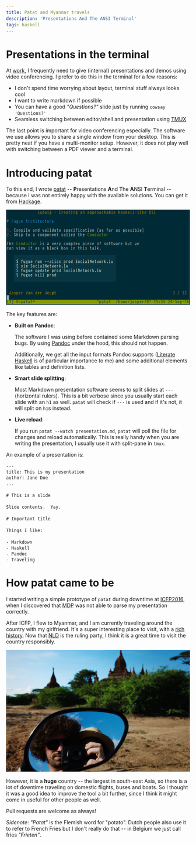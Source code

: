 ```yaml
---
title: Patat and Myanmar travels
description: 'Presentations And The ANSI Terminal'
tags: haskell
---
```


# Presentations in the terminal

At [work], I frequently need to give (internal) presentations and demos using
video conferencing.  I prefer to do this in the terminal for a few reasons:

- I don't spend time worrying about layout, terminal stuff always looks cool
- I want to write markdown if possible
- You can have a good _"Questions?"_ slide just by running `cowsay 'Questions?'`
- Seamless switching between editor/shell and presentation using [TMUX]

The last point is important for video conferencing especially.  The software we
use allows you to share a single window from your desktop.  This is pretty neat
if you have a multi-monitor setup.  However, it does not play well with
switching between a PDF viewer and a terminal.

[work]: http://fugue.co/
[TMUX]: TODO

# Introducing patat

To this end, I wrote [patat] -- **P**resentations **A**nd **T**he **A**NSI
**T**erminal -- because I was not entirely happy with the available solutions.
You can get it from [Hackage].

[patat]: https://github.com/jaspervdj/patat
[Hackage]: TODO

![patat screenshot](/images/2016-10-02-screenshot.png)

The key features are:

- **Built on Pandoc**:

    The software I was using before contained some Markdown parsing bugs.  By
    using [Pandoc] under the hood, this should not happen.

    Additionally, we get all the input formats Pandoc supports ([Literate
    Haskell] is of particular importance to me) and some additional elements
    like tables and definition lists.

- **Smart slide splitting**:

    Most Markdown presentation software seems to split slides at `---`
    (horizontal rulers).  This is a bit verbose since you usually start each
    slide with an `h1` as well.  `patat` will check if `---` is used and if it's
    not, it will split on `h1`s instead.

- **Live reload**:

    If you run `patat --watch presentation.md`, `patat` will poll the file for
    changes and reload automatically.  This is really handy when you are writing
    the presentation, I usually use it with split-pane in `tmux`.

[Pandoc]: TODO
[Literate Haskell]: TODO

An example of a presentation is:

~~~~~{.markdown}
---
title: This is my presentation
author: Jane Doe
...

# This is a slide

Slide contents.  Yay.

# Important title

Things I like:

- Markdown
- Haskell
- Pandoc
- Traveling
~~~~~

# How patat came to be

I started writing a simple prototype of `patat` during downtime at [ICFP2016],
when I discovered that [MDP] was not able to parse my presentation correctly.

[ICFP2016]: TODO
[MDP]: TODO

After ICFP, I flew to Myanmar, and I am currently traveling around the country
with my girlfriend.  It's a super interesting place to visit, with a [rich
history].  Now that [NLD] is the ruling party, I think it is a great time to
visit the country responsibly.

[rich history]: TODO
[NLD]: TODO

![Driving around visiting temples in Bagan](/images/2016-10-02-bagan.jpg)

However, it is a **huge** country -- the largest in south-east Asia, so there is
a lot of downtime traveling on domestic flights, buses and boats.  So I
thought it was a good idea to improve the tool a bit further, since I think it
might come in useful for other people as well.

Pull requests are welcome as always!

_Sidenote_: _"Patat"_ is the Flemish word for "potato".  Dutch people also use
it to refer to French Fries but I don't really do that -- in Belgium we just
call fries _"Frieten"_.
